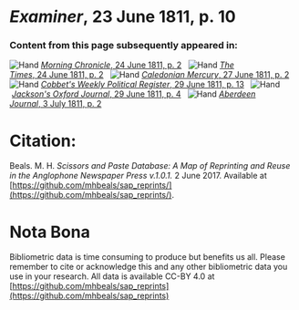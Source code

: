 # *Examiner*, 23 June 1811, p. 10  
  
### Content from this page subsequently appeared in:  
![Hand](http://scissorsandpaste.net/wp-content/uploads/2017/06/smallhandpointer.png) [*Morning Chronicle*, 24 June 1811, p. 2](https://mhbeals.github.io/sap_html/Morning-Chronicle/Morning-Chronicle-24-June-1811-p-2)  
![Hand](http://scissorsandpaste.net/wp-content/uploads/2017/06/smallhandpointer.png) [*The Times*, 24 June 1811, p. 2](https://mhbeals.github.io/sap_html/The-Times/The-Times-24-June-1811-p-2)  
![Hand](http://scissorsandpaste.net/wp-content/uploads/2017/06/smallhandpointer.png) [*Caledonian Mercury*, 27 June 1811, p. 2](https://mhbeals.github.io/sap_html/Caledonian-Mercury/Caledonian-Mercury-27-June-1811-p-2)  
![Hand](http://scissorsandpaste.net/wp-content/uploads/2017/06/smallhandpointer.png) [*Cobbet's Weekly Political Register*, 29 June 1811, p. 13](https://mhbeals.github.io/sap_html/Cobbet's-Weekly-Political-Register/Cobbet's-Weekly-Political-Register-29-June-1811-p-13)  
![Hand](http://scissorsandpaste.net/wp-content/uploads/2017/06/smallhandpointer.png) [*Jackson's Oxford Journal*, 29 June 1811, p. 4](https://mhbeals.github.io/sap_html/Jackson's-Oxford-Journal/Jackson's-Oxford-Journal-29-June-1811-p-4)  
![Hand](http://scissorsandpaste.net/wp-content/uploads/2017/06/smallhandpointer.png) [*Aberdeen Journal*, 3 July 1811, p. 2](https://mhbeals.github.io/sap_html/Aberdeen-Journal/Aberdeen-Journal-3-July-1811-p-2)  


# Citation: 

Beals. M. H. *Scissors and Paste Database: A Map of Reprinting and Reuse in the Anglophone Newspaper Press v.1.0.1.* 2 June 2017. Available at [https://github.com/mhbeals/sap_reprints/](https://github.com/mhbeals/sap_reprints/). 

# Nota Bona

Bibliometric data is time consuming to produce but benefits us all. Please remember to cite or acknowledge this and any other bibliometric data you use in your research. All data is available CC-BY 4.0 at [https://github.com/mhbeals/sap_reprints](https://github.com/mhbeals/sap_reprints)